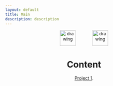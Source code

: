 ```yaml
---
layout: default
title: Main
description: description
---
```

<div style="text-align: center;">
<a href="https://www.linkedin.com/in/andreas-zachariae/"><img src="https://upload.wikimedia.org/wikipedia/commons/8/81/LinkedIn_icon.svg" alt="drawing" height="50" hspace="25"/></a>
<a href="https://www.linkedin.com/in/andreas-zachariae/"><img src="https://github.githubassets.com/images/modules/logos_page/GitHub-Logo.png" alt="drawing" height="50"  hspace="25"/></a>
</p>

<!-- [<img src="https://upload.wikimedia.org/wikipedia/commons/1/13/HKA_Logo_Logoleiste_RGB.png" alt="drawing" height="50"/>](https://www.h-ka.de/die-hochschule-karlsruhe/organisation-personen/personen-a-z/person/andreas-zachariae) -->

# Content

[Project 1](./project_1.html).
